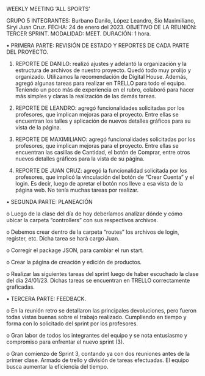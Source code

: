 WEEKLY MEETING ‘ALL SPORTS’

GRUPO 5
INTEGRANTES: Burbano Danilo, López Leandro, Sio Maximiliano, Siryi Juan Cruz.
FECHA: 24 de enero del 2023.
OBJETIVO DE LA REUNIÓN: TERCER SPRINT.
MODALIDAD: MEET.
DURACIÓN: 1 hora.

•	PRIMERA PARTE: REVISIÓN DE ESTADO Y REPORTES DE CADA PARTE DEL PROYECTO.

1.	REPORTE DE DANILO: realizó ajustes y adelantó la organización y la estructura de archivos de nuestro proyecto. Quedó todo muy prolijo y organizado. Utilizamos la recomendación de Digital House.
Además, agregó algunas tareas para realizar en TRELLO para todo el equipo. Teniendo un poco más de experiencia en el rubro, colaboró para hacer más simples y claras la realización de las demás tareas.

2.	REPORTE DE LEANDRO: agregó funcionalidades solicitadas por los profesores, que implican mejoras para el proyecto. Entre ellas se encuentran los talles y aplicación de nuevos detalles gráficos para su vista de la página.

3.	REPORTE DE MAXIMILIANO: agregó funcionalidades solicitadas por los profesores, que implican mejoras para el proyecto. Entre ellas se encuentran las casillas de Cantidad, el botón de Comprar, entre otros nuevos detalles gráficos para la vista de su página.

4.	REPORTE DE JUAN CRUZ: agregó la funcionalidad solicitada por los profesores, que implicó la vinculación del botón de “Crear Cuenta” y el login. Es decir, luego de apretar el botón nos lleve a esa vista de la página web. No tenía muchas tareas por realizar.


•	SEGUNDA PARTE: PLANEACIÓN

o	Luego de la clase del día de hoy deberíamos analizar dónde y cómo ubicar la carpeta “controllers” con sus respectivos archivos.

o	Debemos crear dentro de la carpeta “routes” los archivos de login, register, etc. Dicha tarea se hará cargo Juan.

o	Corregir el package JSON, para cambiar el run start.

o	Crear la página de creación y edición de productos.

o	Realizar las siguientes tareas del sprint luego de haber escuchado la clase del día 24/01/23. Dichas tareas se encuentran en TRELLO correctamente graficadas.


•	TERCERA PARTE: FEEDBACK.

o	En la reunión retro se detallaron las principales devoluciones, pero fueron todas vistas buenas sobre el trabajo realizado. Cumpliendo en tiempo y forma con lo solicitado del sprint por los profesores.

o	Gran labor de todos los integrantes del equipo y se nota entusiasmo y compromiso para enfrentar el nuevo sprint (3).

o	Gran comienzo de Sprint 3, contando ya con dos reuniones antes de la primer clase. Armado de trello y división de tareas efectuadas. El equipo busca aumentar la eficiencia del tiempo.
